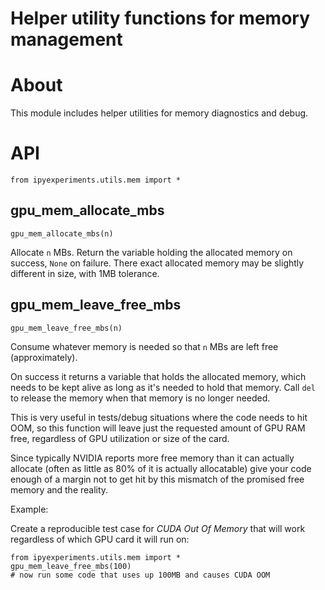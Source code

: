 # Helper utility functions for memory management

# About

This module includes helper utilities for memory diagnostics and debug.

# API
```
from ipyexperiments.utils.mem import *
```
## gpu_mem_allocate_mbs

`gpu_mem_allocate_mbs(n)`

Allocate `n` MBs. Return the variable holding the allocated memory on success, `None` on failure. There exact allocated memory may be slightly different in size, with 1MB tolerance.

## gpu_mem_leave_free_mbs

`gpu_mem_leave_free_mbs(n)`

Consume whatever memory is needed so that `n` MBs are left free (approximately).

On success it returns a variable that holds the allocated memory, which needs to be kept alive as long as it's needed to hold that memory. Call `del` to release the memory when that memory is no longer needed.

This is very useful in tests/debug situations where the code needs to hit OOM, so this function will leave just the requested amount of GPU RAM free, regardless of GPU utilization or size of the card.

Since typically NVIDIA reports more free memory than it can actually allocate (often as little as 80% of it is actually allocatable) give your code enough of a margin not to get hit by this mismatch of the promised free memory and the reality.

Example:

Create a reproducible test case for *CUDA Out Of Memory* that will work regardless of which GPU card it will run on:

```
from ipyexperiments.utils.mem import *
gpu_mem_leave_free_mbs(100)
# now run some code that uses up 100MB and causes CUDA OOM
```
